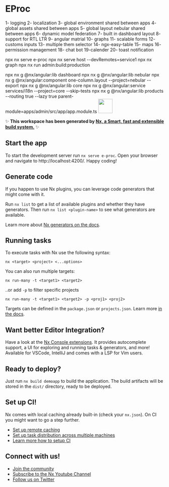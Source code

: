 # EProc

1- logging 
2- localization
3- global environment shared between apps
4- global assets shared between apps
5- global layout nebular shared between apps
6- dynamic model federation
7- built in dashboard layout 
8- support for RTL LTR
9- angular matrial
10- graphs 
11- scalable forms 
12- customs inputs
13- multiple them selector
14- ngx-easy-table
15- maps
16- permission management
18- chat bot
19-calender
20- toast notification   

npx nx serve e-proc
npx nx serve host --devRemotes=service1
npx nx graph
npx nx run admin:build:production

npx nx g @nx/angular:lib dashboard
npx nx g @nx/angular:lib nebular
npx nx g @nx/angular:component one-column.layout --project=nebular --export
npx nx g @nx/angular:lib core
npx nx g @nx/angular:service services/i18n --project=core --skip-tests
npx nx g @nx/angular:lib products --routing true --lazy true parent-module=apps/admin/src/app/app.module.ts
<a alt="Nx logo" href="https://nx.dev" target="_blank" rel="noreferrer"><img src="https://raw.githubusercontent.com/nrwl/nx/master/images/nx-logo.png" width="45"></a>

✨ **This workspace has been generated by [Nx, a Smart, fast and extensible build system.](https://nx.dev)** ✨


## Start the app

To start the development server run `nx serve e-proc`. Open your browser and navigate to http://localhost:4200/. Happy coding!


## Generate code

If you happen to use Nx plugins, you can leverage code generators that might come with it.

Run `nx list` to get a list of available plugins and whether they have generators. Then run `nx list <plugin-name>` to see what generators are available.

Learn more about [Nx generators on the docs](https://nx.dev/plugin-features/use-code-generators).

## Running tasks

To execute tasks with Nx use the following syntax:

```
nx <target> <project> <...options>
```

You can also run multiple targets:

```
nx run-many -t <target1> <target2>
```

..or add `-p` to filter specific projects

```
nx run-many -t <target1> <target2> -p <proj1> <proj2>
```

Targets can be defined in the `package.json` or `projects.json`. Learn more [in the docs](https://nx.dev/core-features/run-tasks).

## Want better Editor Integration?

Have a look at the [Nx Console extensions](https://nx.dev/nx-console). It provides autocomplete support, a UI for exploring and running tasks & generators, and more! Available for VSCode, IntelliJ and comes with a LSP for Vim users.

## Ready to deploy?

Just run `nx build demoapp` to build the application. The build artifacts will be stored in the `dist/` directory, ready to be deployed.

## Set up CI!

Nx comes with local caching already built-in (check your `nx.json`). On CI you might want to go a step further.

- [Set up remote caching](https://nx.dev/core-features/share-your-cache)
- [Set up task distribution across multiple machines](https://nx.dev/core-features/distribute-task-execution)
- [Learn more how to setup CI](https://nx.dev/recipes/ci)

## Connect with us!

- [Join the community](https://nx.dev/community)
- [Subscribe to the Nx Youtube Channel](https://www.youtube.com/@nxdevtools)
- [Follow us on Twitter](https://twitter.com/nxdevtools)
